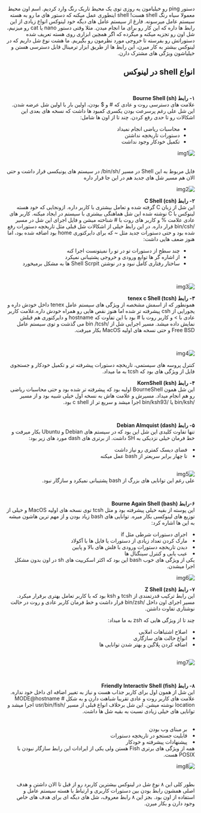 


<div dir="rtl">
<br>
دستور  ping رو خیلیامون یه روزی توی یک محیط تاریک رنگ وارد کردیم. اسم اون محیط معمولا سیاه رنگ shell هست! 
 shell اینطوری عمل میکنه که دستور های ما رو به هسته سیستم عامل میرسونه. فارغ از سیستم عامل های دیگه خود لینوکس انواع زیادی از این رابط ها داره که این کار رو برای ما انجام میدن. مثلا وقتی دستور nano یا cat
 رو میزنیم، شل اون رو تجزیه میکنه و میگرده که اگر همچین ابزاری روی هسته تعریف شده دستوراتش رو بفرسته تا خروجی مورد نظرمون رو بگیریم. ما هشت نوع شل داریم که در لینوکس بیشتر به کار میرن، این رابط ها از طریق ابزار ترمینال قابل دسترسی هستن و خیلیاشون ویژگی های مشترک دارن.

</br> 

## انواع shell در لینوکس

<br/>

__۱- رابط Bourne Shell (sh)__
<br>
علامت های دسترسی روت و عادی که # و $ بودن، اولین بار با اولین شل عرضه شدن.  این شل علی رغم پرسرعت بودن یکسری کمبود ها داشت که نسخه های بعدی این اشکالات رو تا حدی رفع کردن. چند تا از اون ها شامل:

<ul>
	<li dir="rtl"> محاسبات ریاضی انجام نمیداد</li>
    <li dir="rtl"> دستورات تاریخچه نداشتن</li>
    <li dir="rtl"> تکمیل خودکار وجود نداشت</li>
</ul>

![img1](https://mihanwebhost.com/blog//inlinePhotos/1689064533image2.webp)

<br>
فایل مربوط به این Shell در مسیر /bin/sh/ در سیستم های یونیکسی قرار داشت و حتی الان هم مسیر شل های جدید هم در این جا قرار داره

<br>

![img2](https://mihanwebhost.com/blog//inlinePhotos/1689064567image9.webp)

__۲- رابط C Shell (csh)__
<br>
این شل از زبان C گرفته شده و تعامل بیشتری با کاربر داره. ازونجایی که خود هسته لینوکس با C نوشته شده این شل هماهنگی بیشتری با سیستم در ایجاد میکنه. کاربر های عادی علامت % و کاربر های روت با # شناخته میشن و فایل اجرای این شل در مسیر /bin/csh قرار داره.  در این رابط خیلی از اشکالات شل قبلی  مثل تاریخچه دستورات رفع شده بود و حتی دستورات جدید مثل ~ که برای دایرکتوری home بود اضافه شده بود، اما هنوز ضعف هایی داشت:

<ul>
	<li dir="rtl"> چند سطح از دستورات تو در تو را نمیتونست اجرا کنه</li>
    <li dir="rtl"> از اشاره گر ها توابع ورودی و خروجی پشتیبانی نمیکرد</li>
    <li dir="rtl"> ساختار رفتاری کامل نبود و در نوشتن Shell Scrpit ها به مشکل برمیخورد</li>
</ul>

<br/>

![img3](https://mihanwebhost.com/blog//inlinePhotos/1689064585image1.webp)
<br>

__۳- رابط tenex c Shell (tcsh)__
<br>
همونطور که از اسمش مشخصه از ویژگی های سیستم عامل tenex داخل خودش داره و یجورایی از csh پیشرفته تر شده اما هنوز نقص هایی رو همراه خودش داره.علامت کاربر عادی با > و کاربر روت با # بود با این تفاوت که hostname و دایرکتوری هم قبلش نمایش داده میشد.
مسیر اجرایی شل از  /bin /tcsh می گذشت و توی سیستم عامل Free BSD و حتی نسخه های اولیه MacOS بکار میرفت.

<br/>



![img4](https://mihanwebhost.com/blog//inlinePhotos/1689064611image6.webp)

کنترل پروسه های سیستمی، تاریخچه دستورات پیشرفته تر و تکمیل خودکار و جستجوی فایل از ویژگی های بود که tcsh به ما میداد.

__۴- رابط KornShell (ksh)__
<br>
این شل همون BourneShell اولیه بود که پیشرفته تر شده بود و حتی محاسبات ریاضی رو هم انجام میداد. مسیرش و علامت هاش به نسخه اول خیلی شبیه بود و از مسیر /bin/ksh یا /bin/ksh93 اجرا میشد و سریع تر از c shell بود.

<br/>

__۵- رابط Debian Almquist (dash)__
<br>
تنها تفاوت کلیدی این شل این بود که در سیستم های Debian و Ubuntu بکار میرفت و خط فرمان خیلی نزدیکی به SH داشت. از برتری های dash مورد های زیر بود:

<li dir="rtl"> فضای دیسک کمتری رو نیاز داشت</li>
<li dir="rtl"> تا چهار برابر سریعتر از bash عمل میکنه</li>

<br/>

![img5](https://mihanwebhost.com/blog//inlinePhotos/1689064658image7.webp)
<br>
علی رغم این توانایی های بزرگ از bash پشتیبانی نمیکرد و سازگار نبود.

<br/>

__۶-رابط Bourne Again Shell (bash)__
<br>
این پوسته از بقیه خیلی پیشرفته بود و مثل tcsh توی نسخه های اولیه MacOS و خیلی از توزیع های لینوکسی بکار میره. توانایی های bash زیاد بودن و از مهم ترین هاشون میشه به این ها اشاره کرد:

<li dir="rtl"> اجرای دستورات شرطی مثل if</li>
<li dir="rtl"> مارک کردن تعداد زیادی از دستورات یا فایل ها با آکولاد</li>
<li dir="rtl"> دیدن تاریخچه دستورات ورودی با فلش های بالا و پایین</li>
<li dir="rtl"> عیب یابی و کنترل  سینگنال  ها</li>
یکی از ویژگی های خوب bash این بود که اکثر اسکریپت های sh در اون بدون مشکل اجرا میشدن.

<br/>

![img6](https://mihanwebhost.com/blog//inlinePhotos/1689064694image4.webp)

__۷- رابط Z Shell (zsh)__
<br>
این رابط ترکیب قدرتمندی از tcsh و ksh بود که با کاربر تعامل بهتری برقرار میکرد. مسیر اجرای اون داخل /bin/zsh قرار داشت و خط فرمان کاربر عادی و روت در حالت نوشتاری تفاوت داشتن.

چند تا از ویژگی هایی که zsh به ما میداد:
<li dir="rtl"> اصلاح اشتباهات املایی</li>
<li dir="rtl"> انواع حالت های سازگاری</li>
<li dir="rtl"> اضافه کردن پلاگین و بهتر شدن توانایی ها</li>
<br/>

![img7](https://mihanwebhost.com/blog//inlinePhotos/1689064738image5.webp)

<br/>

__۸- رابط Friendly Interactiv Shell (fish)__
<br>
این شل از همون اول برای کاربر جذاب هست و نیاز به تغییر اضافه ای داخل خود نداره. علامت های کاربر روت و عادی تقریبا شباهت دارن و به شکل # MODE@hostname location
نوشته میشن. این شل برخلاف انواع قبلی از مسیر /usr/bin/fish اجرا میشد و توانایی های خیلی زیادی نسبت به بقیه شل ها داشت. 

<br>
<li dir="rtl"> بر مبنای وب بودن</li>
<li dir="rtl"> قابلیت جستجو در تاریخچه دستورات</li>
<li dir="rtl"> پیشنهادات پیشرفته و خودکار</li>
همه از ویژگی های برتری Fish هستن ولی  یکی از ایرادات این رابط سازگار نبودن با POSIX هست.

<br/>

![img8](https://mihanwebhost.com/blog//inlinePhotos/1689064815image3.webp)

<br>
بطور کلی این ۸ نوع شل در لینوکس بیشترین کاربرد رو از قبل تا الان داشتن و هدف اصلی همشون رابط بودن بین دستورات کاربری و ارتباط با هسته سیستم عامل و استفاده از اون بود. بجز این ۸ رابط معروف، شل های دیگه ای برای هدف های خاص وجود دارن و بکار میرن.

</div>
